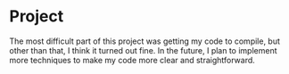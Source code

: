 # Project
The most difficult part of this project was getting my code to compile, but other than that, I think it turned out fine. In the future, I plan to implement more techniques to make my code more clear and straightforward.
